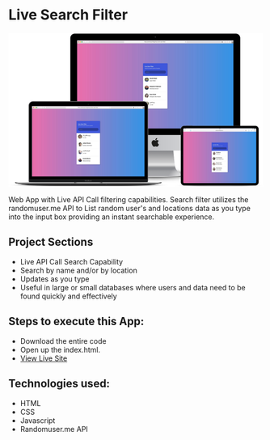 # Live Search Filter
![title-pic](live-search.png)

Web App with Live API Call filtering capabilities.  Search filter utilizes the randomuser.me API to List random user's and locations data as you type into the input box providing an instant searchable experience.

## Project Sections

- Live API Call Search Capability
- Search by name and/or by location
- Updates as you type
- Useful in large or small databases where users and data need to be found quickly and effectively
 
## Steps to execute this App:
- Download the entire code 
- Open up the index.html.
- [View Live Site](https://anthonys1760.github.io/live-user-filter/)

## Technologies used: 
- HTML
- CSS
- Javascript
- Randomuser.me API

